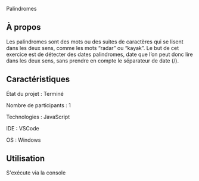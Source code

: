 Palindromes

## À propos

Les palindromes sont des mots ou des suites de caractères qui se lisent dans les deux sens, comme les mots “radar” ou “kayak”. 
Le but de cet exercice est de détecter des dates palindromes, date que l’on peut donc lire dans les deux sens, sans prendre en compte le séparateur de date (/).

## Caractéristiques

État du projet : Terminé

Nombre de participants : 1

Technologies : JavaScript

IDE : VSCode

OS : Windows

## Utilisation 

S'exécute via la console
